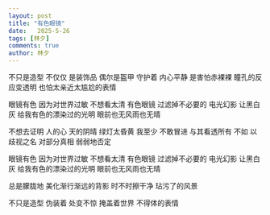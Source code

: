 ```yaml
---
layout: post
title: "有色眼镜"
date:   2025-5-26
tags: [林夕]
comments: true
author: 林夕
---
```


不只是造型 不仅仅 是装饰品
偶尔是盔甲 守护着 内心平静
是害怕赤裸裸 瞳孔的反应变透明
也怕太亲近太尴尬的表情

眼镜有色
因为对世界过敏 不想看太清
有色眼镜
过滤掉不必要的 电光幻影
让黑白灰 给我有色的漂染过的光明
眼前也无风雨也无晴

不想去证明 人的心 天的阴晴
绿灯太昏黄 我至少 不敢冒进
与其看透所有 不如 以歧视之名
对部分真相 弱弱地否定

眼镜有色
因为对世界过敏 不想看太清
有色眼镜
过滤掉不必要的 电光幻影
让黑白灰 给我有色的漂染过的光明
眼前也无风雨也无晴

总是朦胧地 美化渐行渐远的背影
时不时擦干净 玷污了的风景

不只是造型 伪装着 处变不惊
掩盖着世界 不得体的表情
